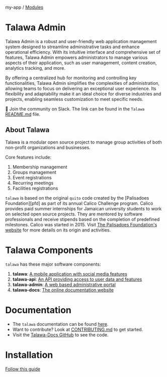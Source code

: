 my-app / [Modules](modules.md)

# Talawa Admin

Talawa Admin is a robust and user-friendly web application management system designed to streamline administrative tasks and enhance operational efficiency. With its intuitive interface and comprehensive set of features, Talawa Admin empowers administrators to manage various aspects of their application, such as user management, content creation, analytics tracking, and more. 

By offering a centralized hub for monitoring and controlling key functionalities, Talawa Admin simplifies the complexities of administration, allowing teams to focus on delivering an exceptional user experience. Its flexibility and adaptability make it an ideal choice for diverse industries and projects, enabling seamless customization to meet specific needs.


💬 Join the community on Slack. The link can be found in the `Talawa` [README.md](https://github.com/PalisadoesFoundation/talawa) file.

## About Talawa
Talawa is a modular open source project to manage group activities of both non-profit organizations and businesses.

Core features include:

1.  Membership management
2.  Groups management
3.  Event registrations
4.  Recurring meetings
5.  Facilities registrations

`talawa` is based on the original `quito` code created by the [Palisadoes Foundation][pfd] as part of its annual Calico Challenge program. Calico provides paid summer internships for Jamaican university students to work on selected open source projects. They are mentored by software professionals and receive stipends based on the completion of predefined milestones. Calico was started in 2015. Visit [The Palisadoes Foundation's website](http://www.palisadoes.org/) for more details on its origin and activities.

# Talawa Components

`talawa` has these major software components:

1. **talawa**: [A mobile application with social media features](https://github.com/PalisadoesFoundation/talawa)
1. **talawa-api**: [An API providing access to user data and features](https://github.com/PalisadoesFoundation/talawa-api)
1. **talawa-admin**: [A web based administrative portal](https://github.com/PalisadoesFoundation/talawa-admin)
1. **talawa-docs**: [The online documentation website](https://github.com/PalisadoesFoundation/talawa-docs)

# Documentation

- The `talawa` documentation can be found [here](https://docs.talawa.io).
- Want to contribute? Look at [CONTRIBUTING.md](https://github.com/PalisadoesFoundation/talawa-admin/blob/develop/CONTRIBUTING.md) to get started.
- Visit the [Talawa-Docs GitHub](https://github.com/PalisadoesFoundation/talawa-docs) to see the code.

# Installation
[Follow this guide](https://github.com/PalisadoesFoundation/talawa-admin/blob/develop/INSTALLATION.md)
